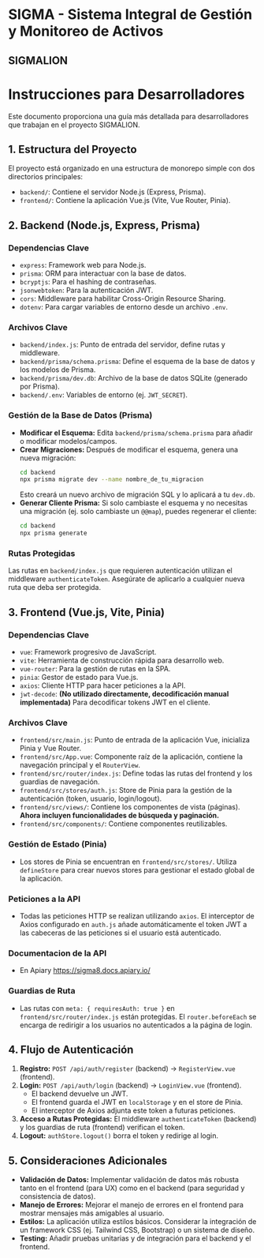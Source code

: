 # SIGMA - Sistema Integral de Gestión y Monitoreo de Activos
## SIGMALION

# Instrucciones para Desarrolladores

Este documento proporciona una guía más detallada para desarrolladores que trabajan en el proyecto SIGMALION.

## 1. Estructura del Proyecto

El proyecto está organizado en una estructura de monorepo simple con dos directorios principales:

-   `backend/`: Contiene el servidor Node.js (Express, Prisma).
-   `frontend/`: Contiene la aplicación Vue.js (Vite, Vue Router, Pinia).

## 2. Backend (Node.js, Express, Prisma)

### Dependencias Clave
-   `express`: Framework web para Node.js.
-   `prisma`: ORM para interactuar con la base de datos.
-   `bcryptjs`: Para el hashing de contraseñas.
-   `jsonwebtoken`: Para la autenticación JWT.
-   `cors`: Middleware para habilitar Cross-Origin Resource Sharing.
-   `dotenv`: Para cargar variables de entorno desde un archivo `.env`.

### Archivos Clave
-   `backend/index.js`: Punto de entrada del servidor, define rutas y middleware.
-   `backend/prisma/schema.prisma`: Define el esquema de la base de datos y los modelos de Prisma.
-   `backend/prisma/dev.db`: Archivo de la base de datos SQLite (generado por Prisma).
-   `backend/.env`: Variables de entorno (ej. `JWT_SECRET`).

### Gestión de la Base de Datos (Prisma)

-   **Modificar el Esquema:** Edita `backend/prisma/schema.prisma` para añadir o modificar modelos/campos.
-   **Crear Migraciones:** Después de modificar el esquema, genera una nueva migración:
    ```bash
    cd backend
    npx prisma migrate dev --name nombre_de_tu_migracion
    ```
    Esto creará un nuevo archivo de migración SQL y lo aplicará a tu `dev.db`.
-   **Generar Cliente Prisma:** Si solo cambiaste el esquema y no necesitas una migración (ej. solo cambiaste un `@@map`), puedes regenerar el cliente:
    ```bash
    cd backend
    npx prisma generate
    ```

### Rutas Protegidas

Las rutas en `backend/index.js` que requieren autenticación utilizan el middleware `authenticateToken`. Asegúrate de aplicarlo a cualquier nueva ruta que deba ser protegida.

## 3. Frontend (Vue.js, Vite, Pinia)

### Dependencias Clave
-   `vue`: Framework progresivo de JavaScript.
-   `vite`: Herramienta de construcción rápida para desarrollo web.
-   `vue-router`: Para la gestión de rutas en la SPA.
-   `pinia`: Gestor de estado para Vue.js.
-   `axios`: Cliente HTTP para hacer peticiones a la API.
-   `jwt-decode`: **(No utilizado directamente, decodificación manual implementada)** Para decodificar tokens JWT en el cliente.

### Archivos Clave
-   `frontend/src/main.js`: Punto de entrada de la aplicación Vue, inicializa Pinia y Vue Router.
-   `frontend/src/App.vue`: Componente raíz de la aplicación, contiene la navegación principal y el `RouterView`.
-   `frontend/src/router/index.js`: Define todas las rutas del frontend y los guardias de navegación.
-   `frontend/src/stores/auth.js`: Store de Pinia para la gestión de la autenticación (token, usuario, login/logout).
-   `frontend/src/views/`: Contiene los componentes de vista (páginas). **Ahora incluyen funcionalidades de búsqueda y paginación.**
-   `frontend/src/components/`: Contiene componentes reutilizables.

### Gestión de Estado (Pinia)

-   Los stores de Pinia se encuentran en `frontend/src/stores/`. Utiliza `defineStore` para crear nuevos stores para gestionar el estado global de la aplicación.

### Peticiones a la API

-   Todas las peticiones HTTP se realizan utilizando `axios`. El interceptor de Axios configurado en `auth.js` añade automáticamente el token JWT a las cabeceras de las peticiones si el usuario está autenticado.

### Documentacion de la API

- En Apiary https://sigma8.docs.apiary.io/

### Guardias de Ruta

-   Las rutas con `meta: { requiresAuth: true }` en `frontend/src/router/index.js` están protegidas. El `router.beforeEach` se encarga de redirigir a los usuarios no autenticados a la página de login.

## 4. Flujo de Autenticación

1.  **Registro:** `POST /api/auth/register` (backend) -> `RegisterView.vue` (frontend).
2.  **Login:** `POST /api/auth/login` (backend) -> `LoginView.vue` (frontend).
    -   El backend devuelve un JWT.
    -   El frontend guarda el JWT en `localStorage` y en el store de Pinia.
    -   El interceptor de Axios adjunta este token a futuras peticiones.
3.  **Acceso a Rutas Protegidas:** El middleware `authenticateToken` (backend) y los guardias de ruta (frontend) verifican el token.
4.  **Logout:** `authStore.logout()` borra el token y redirige al login.

## 5. Consideraciones Adicionales

-   **Validación de Datos:** Implementar validación de datos más robusta tanto en el frontend (para UX) como en el backend (para seguridad y consistencia de datos).
-   **Manejo de Errores:** Mejorar el manejo de errores en el frontend para mostrar mensajes más amigables al usuario.
-   **Estilos:** La aplicación utiliza estilos básicos. Considerar la integración de un framework CSS (ej. Tailwind CSS, Bootstrap) o un sistema de diseño.
-   **Testing:** Añadir pruebas unitarias y de integración para el backend y el frontend.


